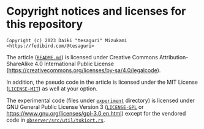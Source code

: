 # Copyright notices and licenses for this repository

```
Copyright (c) 2023 Daiki "tesaguri" Mizukami <https://fedibird.com/@tesaguri>
```

The article ([`README.md`](README.md)) is licensed under Creative Commons Attribution-ShareAlike 4.0 International Public License (<https://creativecommons.org/licenses/by-sa/4.0/legalcode>).

In addition, the pseudo code in the article is licensed under the MIT License ([`LICENSE-MIT`](LICENSE-MIT)) as well at your option.

The experimental code (files under [`experiment`](experiment/) directory) is licensed under GNU General Public License Version 3 ([`LICENSE-GPL`](LICENSE-GPL) or <https://www.gnu.org/licenses/gpl-3.0.en.html>) except for the vendored code in [`observer/src/util/tokiort.rs`](observer/src/util/tokiort.rs).
